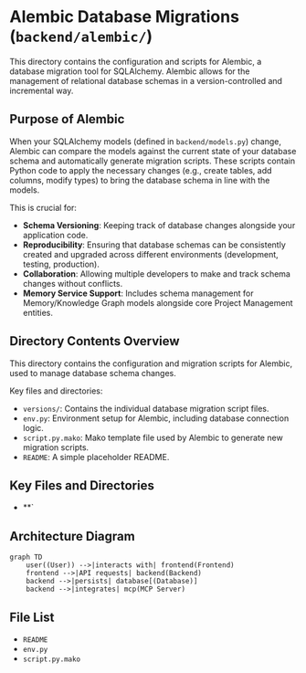 # Alembic Database Migrations (`backend/alembic/`)

This directory contains the configuration and scripts for Alembic, a database migration tool for SQLAlchemy. Alembic allows for the management of relational database schemas in a version-controlled and incremental way.

## Purpose of Alembic

When your SQLAlchemy models (defined in `backend/models.py`) change, Alembic can compare the models against the current state of your database schema and automatically generate migration scripts. These scripts contain Python code to apply the necessary changes (e.g., create tables, add columns, modify types) to bring the database schema in line with the models.

This is crucial for:
-   **Schema Versioning**: Keeping track of database changes alongside your application code.
-   **Reproducibility**: Ensuring that database schemas can be consistently created and upgraded across different environments (development, testing, production).
-   **Collaboration**: Allowing multiple developers to make and track schema changes without conflicts.
-   **Memory Service Support**: Includes schema management for Memory/Knowledge Graph models alongside core Project Management entities.

## Directory Contents Overview

This directory contains the configuration and migration scripts for Alembic, used to manage database schema changes.

Key files and directories:

*   `versions/`: Contains the individual database migration script files.
*   `env.py`: Environment setup for Alembic, including database connection logic.
*   `script.py.mako`: Mako template file used by Alembic to generate new migration scripts.
*   `README`: A simple placeholder README.

## Key Files and Directories

-   **`

## Architecture Diagram
```mermaid
graph TD
    user((User)) -->|interacts with| frontend(Frontend)
    frontend -->|API requests| backend(Backend)
    backend -->|persists| database[(Database)]
    backend -->|integrates| mcp(MCP Server)
```

<!-- File List Start -->
## File List

- `README`
- `env.py`
- `script.py.mako`

<!-- File List End -->





